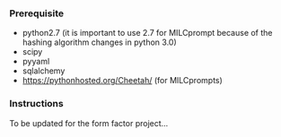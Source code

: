 ### Prerequisite
- python2.7 (it is important to use 2.7 for MILCprompt because of the hashing algorithm changes in python 3.0)
- scipy
- pyyaml
- sqlalchemy
- https://pythonhosted.org/Cheetah/ (for MILCprompts)

### Instructions
To be updated for the form factor project...
